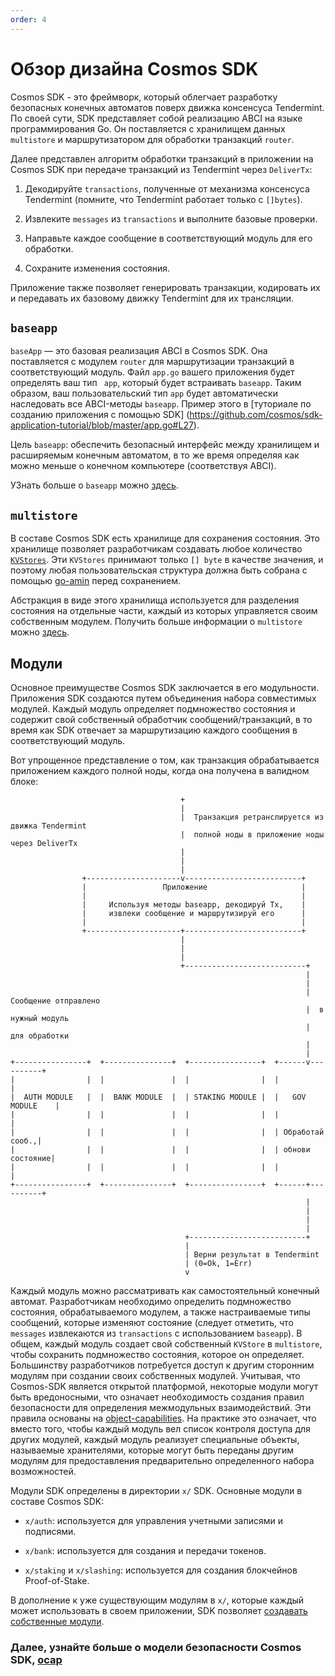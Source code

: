 ```yaml
---
order: 4
---
```


# Обзор дизайна Cosmos SDK

Cosmos SDK - это фреймворк, который облегчает разработку безопасных конечных автоматов поверх движка консенсуса Tendermint. По своей сути, SDK представляет собой реализацию ABCI на языке программирования Go. Он поставляется с хранилищем данных `multistore` и маршрутизатором для обработки транзакций `router`.

Далее представлен алгоритм обработки транзакций в приложении на Cosmos SDK при передаче транзакций из Tendermint через `DeliverTx`:

1. Декодируйте `transactions`, полученные от механизма консенсуса Tendermint (помните, что Tendermint работает только с `[]bytes`).

2. Извлеките `messages` из `transactions` и выполните базовые проверки.

3. Направьте каждое сообщение в соответствующий модуль для его обработки.

4. Сохраните изменения состояния.

Приложение также позволяет генерировать транзакции, кодировать их и передавать их базовому движку Tendermint для их трансляции.

## `baseapp`

`baseApp` — это базовая реализация ABCI в Cosmos SDK. Она поставляется с модулем `router` для маршрутизации транзакций в соответствующий модуль. Файл `app.go` вашего приложения будет определять ваш тип ` app`, который будет встраивать `baseapp`. Таким образом, ваш пользовательский тип `app` будет автоматически наследовать все ABCI-методы `baseapp`. Пример этого в [туториале по созданию приложения с помощью SDK] (https://github.com/cosmos/sdk-application-tutorial/blob/master/app.go#L27).

Цель `baseapp`: обеспечить безопасный интерфейс между хранилищем и расширяемым конечным автоматом, в то же время определяя как можно меньше о конечном компьютере (соответствуя ABCI).

УЗнать больше о `baseapp` можно [здесь](../concepts/baseapp.md).

## `multistore`

В составе Cosmos SDK есть хранилище для сохранения состояния. Это хранилище позволяет разработчикам создавать любое количество [`KVStores`](https://github.com/blocklayerhq/chainkit). Эти `KVStores` принимают только `[] byte` в качестве значения, и поэтому любая пользовательская структура должна быть собрана с помощью [go-amin](https://github.com/tendermint/go-amino) перед сохранением.

Абстракция в виде этого хранилища используется для разделения состояния на отдельные части, каждый из которых управляется своим собственным модулем. Получить больше информации о `multistore` можно [здесь](../concepts/store.md).

## Модули

Основное преимуществе Cosmos SDK заключается в его модульности. Приложения SDK создаются путем объединения набора совместимых модулей. Каждый модуль определяет подмножество состояния и содержит свой собственный обработчик сообщений/транзакций, в то время как SDK отвечает за маршрутизацию каждого сообщения в соответствующий модуль.

Вот упрощенное представление о том, как транзакция обрабатывается приложением каждого полной ноды, когда она получена в валидном блоке:


```
                                      +
                                      |
                                      |  Транзакция ретранслируется из движка Tendermint
                                      |  полной ноды в приложение ноды через DeliverTx
                                      |  
                                      |
                                      |
                +---------------------v--------------------------+
                |                 Приложение                     |
                |                                                |
                |     Используя методы baseapp, декодируй Tx,    |
                |     извлеки сообщение и маршрутизируй его      |
                |                                                |
                +---------------------+--------------------------+
                                      |
                                      |
                                      |
                                      +---------------------------+
                                                                  |
                                                                  |
                                                                  |  Сообщение отправлено
                                                                  |  в нужный модуль
                                                                  |  для обработки
                                                                  |
                                                                  |
+----------------+  +---------------+  +----------------+  +------v----------+
|                |  |               |  |                |  |                 |
|  AUTH MODULE   |  |  BANK MODULE  |  | STAKING MODULE |  |   GOV MODULE    |
|                |  |               |  |                |  |                 |
|                |  |               |  |                |  | Обработай сооб.,|
|                |  |               |  |                |  | обнови состояние|
|                |  |               |  |                |  |                 |
+----------------+  +---------------+  +----------------+  +------+----------+
                                                                  |
                                                                  |
                                                                  |
                                                                  |
                                       +--------------------------+
                                       |
                                       | Верни результат в Tendermint
                                       | (0=Ok, 1=Err)
                                       v
```

Каждый модуль можно рассматривать как самостоятельный конечный автомат. Разработчикам необходимо определить подмножество состояния, обрабатываемого модулем, а также настраиваемые типы сообщений, которые изменяют состояние (следует отметить, что `messages` извлекаются из `transactions` с использованием `baseapp`). В общем, каждый модуль создает свой собственный `KVStore` в `multistore`, чтобы сохранить подмножество состояния, которое он определяет. Большинству разработчиков потребуется доступ к другим сторонним модулям при создании своих собственных модулей. Учитывая, что Cosmos-SDK является открытой платформой, некоторые модули могут быть вредоносными, что означает необходимость создания правил безопасности для определения межмодульных взаимодействий. Эти правила основаны на [object-capabilities](../core/ocap.md). На практике это означает, что вместо того, чтобы каждый модуль вел список контроля доступа для других модулей, каждый модуль реализует специальные объекты, называемые хранителями, которые могут быть переданы другим модулям для предоставления предварительно определенного набора возможностей.

Модули SDK определены в директории `x/` SDK. Основные модули в составе Cosmos SDK:

- `x/auth`: используется для управления учетными записями и подписями.

- `x/bank`: используется для создания и передачи токенов.

- `x/staking` и `x/slashing`: используется для создания блокчейнов Proof-of-Stake.

В дополнение к уже существующим модулям в `x/`, которые каждый может использовать в своем приложении, SDK позволяет [создавать собственные модули](https://cosmos.network/docs/tutorial/keeper.html).


### Далее, узнайте больше о модели безопасности Cosmos SDK, [ocap](./ocap.md)